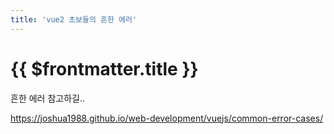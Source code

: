 ```yaml
---
title: 'vue2 초보들의 흔한 에러'
---
```


# {{ $frontmatter.title }}



흔한 에러 참고하길..

https://joshua1988.github.io/web-development/vuejs/common-error-cases/